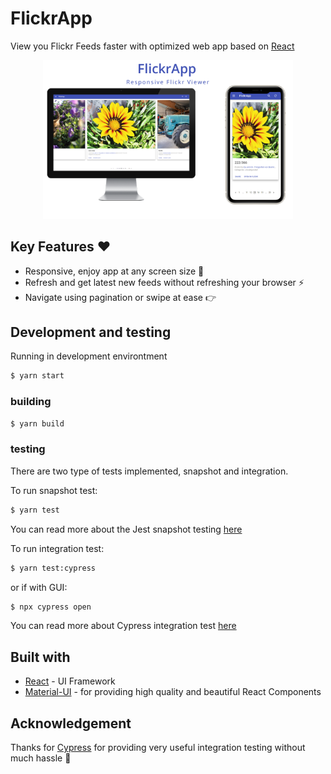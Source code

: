 # FlickrApp

View you Flickr Feeds faster with optimized web app based on [React](https://reactjs.org/)

<div align="center">
    <img src="/other/screenshot.png" width="400px"</img> 
</div>

## Key Features ❤

- Responsive, enjoy app at any screen size 📱
- Refresh and get latest new feeds without refreshing your browser ⚡
- Navigate using pagination or swipe at ease 👉

## Development and testing

Running in development environtment

```bash
$ yarn start
```

### building

```bash
$ yarn build
```

### testing

There are two type of tests implemented, snapshot and integration.

To run snapshot test:

```bash
$ yarn test
```

You can read more about the Jest snapshot testing [here](https://jestjs.io/docs/en/tutorial-react)

To run integration test:

```bash
$ yarn test:cypress
```

or if with GUI:

```bash
$ npx cypress open
```

You can read more about Cypress integration test [here](https://www.cypress.io/how-it-works)

## Built with

- [React](https://reactjs.org/) - UI Framework
- [Material-UI](https://material-ui.com/) - for providing high quality and beautiful React Components

## Acknowledgement

Thanks for [Cypress](https://www.cypress.io) for providing very useful integration testing without much hassle 💪
